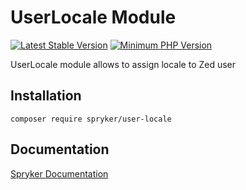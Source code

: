 # UserLocale Module
[![Latest Stable Version](https://poser.pugx.org/spryker/user-locale/v/stable.svg)](https://packagist.org/packages/spryker/user-locale)
[![Minimum PHP Version](https://img.shields.io/badge/php-%3E%3D%208.2-8892BF.svg)](https://php.net/)

UserLocale module allows to assign locale to Zed user

## Installation

```
composer require spryker/user-locale
```

## Documentation

[Spryker Documentation](https://docs.spryker.com)
